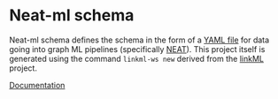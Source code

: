 # Neat-ml schema

Neat-ml schema defines the schema in the form of a [YAML file](https://github.com/Knowledge-Graph-Hub/neat-ml-schema/blob/main/src/schema/neat_ml_schema.yaml) for data going into graph ML pipelines (specifically [NEAT](https://github.com/Knowledge-Graph-Hub/neat-ml)). This project itself is generated using the command `linkml-ws new` derived from the [linkML](https://github.com/linkml/linkml) project.

[Documentation](https://knowledge-graph-hub.github.io/neat-ml-schema/)
